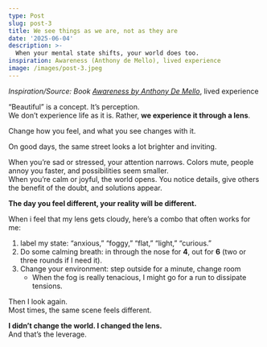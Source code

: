 ```yaml
---
type: Post
slug: post-3
title: We see things as we are, not as they are
date: '2025-06-04'
description: >-
  When your mental state shifts, your world does too.
inspiration: Awareness (Anthony de Mello), lived experience
image: /images/post-3.jpeg
---
```



*Inspiration/Source: Book <a href="https://www.goodreads.com/book/show/48528524-awareness" target="_blank" rel="noopener">Awareness by Anthony De Mello*</a>, lived experience 

“Beautiful” is a concept. It’s perception.  
We don’t experience life as it is. Rather, **we experience it through a lens**.

Change how you feel, and what you see changes with it.

On good days, the same street looks a lot brighter and inviting.

When you’re sad or stressed, your attention narrows. Colors mute, people annoy you faster, and possibilities seem smaller.  
When you’re calm or joyful, the world opens. You notice details, give others the benefit of the doubt, and solutions appear.

**The day you feel different, your reality will be different.**

When i feel that my lens gets cloudy, here’s a combo that often works for me:

1. label my state: “anxious,” “foggy,” “flat,” “light,” “curious.”
2. Do some calming breath: in through the nose for **4**, out for **6** (two or three rounds if I need it).
3. Change your environment: step outside for a minute, change room  
   - When the fog is really tenacious, I might go for a run to dissipate tensions.

Then I look again.  
Most times, the same scene feels different.

**I didn’t change the world. I changed the lens.**  
And that’s the leverage.
